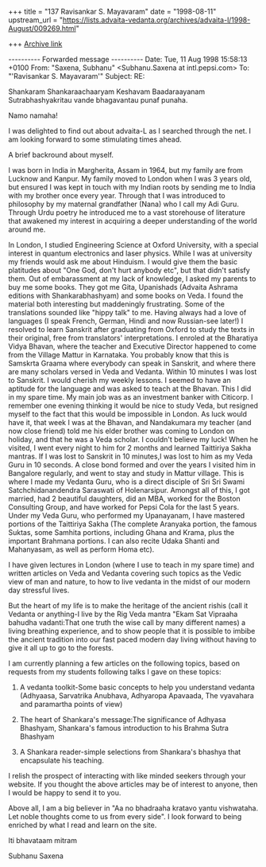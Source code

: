 +++
title = "137 Ravisankar S. Mayavaram"
date = "1998-08-11"
upstream_url = "https://lists.advaita-vedanta.org/archives/advaita-l/1998-August/009269.html"

+++
[Archive link](https://lists.advaita-vedanta.org/archives/advaita-l/1998-August/009269.html)

---------- Forwarded message ----------
Date: Tue, 11 Aug 1998 15:58:13 +0100
From: "Saxena, Subhanu" <Subhanu.Saxena at intl.pepsi.com>
To: "'Ravisankar S. Mayavaram'" <msr at isc.tamu.edu>
Subject: RE:

Shankaram Shankaraachaaryam Keshavam Baadaraayanam
Sutrabhashyakritau vande bhagavantau punaf punaha.

Namo namaha!

I was delighted to find out about advaita-L as I searched through the
net. I am looking forward to some stimulating times ahead.

A brief backround about myself.

I was born in India in Margherita, Assam in 1964, but my family are from
Lucknow and Kanpur.  My family moved to London when I was 3 years old,
but ensured I was kept in touch with my Indian roots by sending me to
India with my brother once every year.  Through that I was introduced to
philosophy by my maternal grandfather (Nana) who I call my Adi Guru.
Through Urdu poetry he introduced me to a vast storehouse of literature
that awakened my interest in acquiring a deeper understanding of the
world around me.

In London, I studied Engineering Science at Oxford University, with a
special interest in quantum electronics and laser physics.  While I was
at university my friends would ask me about Hinduism.  I would give them
the basic platitudes about "One God, don't hurt anybody etc", but that
didn't satisfy them.  Out of embarassment at my lack of knowledge, I
asked my parents to buy me some books. They got me Gita, Upanishads
(Advaita Ashrama editions with Shankarabhashyam) and some books on Veda.
I found the material both interesting but maddeningly frustrating.  Some
of the translations sounded like "hippy talk" to me.  Having always had
a love of languages (I speak French, German, Hindi and now Russian-see
later!) I resolved to learn Sanskrit after graduating from Oxford to
study the texts in their original, free from translators'
interpretations.  I enroled at the Bharatiya Vidya Bhavan, where the
teacher and Executive Director happened to come from the Village Mattur
in Karnataka. You probably know that this is Samskrta Graama where
everybody can speak in Sanskrit, and where there are many scholars
versed in Veda and Vedanta.  Within 10 minutes I was lost to Sanskrit. I
would cherish my weekly lessons.  I seemed to have an aptitude for the
language and was asked to teach at the Bhavan. This I did in my spare
time.  My main job was as an investment banker with Citicorp.  I
remember one evening thinking it would be nice to study Veda, but
resigned myself to the fact that this would be impossible in London. As
luck would have it, that week I was at the Bhavan, and Nandakumara my
teacher (and now close friend) told me his elder brother was coming to
London on holiday, and that he was a Veda scholar.  I couldn't believe
my luck!  When he visited, I went every night to him for 2 months and
learned Taittiriya Sakha mantras. If I was lost to Sanskrit in 10
minutes,I was lost to him as my Veda Guru in 10 seconds. A close bond
formed and over the years I visited him in Bangalore regularly, and went
to stay and study in Mattur village. This is where I made my Vedanta
Guru, who is a direct disciple of Sri Sri Swami Satchchidanandendra
Saraswati of Holenarsipur.  Amongst all of this, I got married, had 2
beautiful daughters,  did an MBA, worked for the Boston Consulting
Group, and have worked for Pepsi Cola for the last 5 years. Under my
Veda Guru, who performed my Upanayanam, I have mastered portions of the
Taittiriya Sakha (The complete Aranyaka portion, the famous Suktas, some
Samhita portions, including Ghana and Krama, plus the important Brahmana
portions. I can also recite Udaka Shanti and Mahanyasam, as well as
perform Homa etc).

I have given lectures in London (where I use to teach in my spare time)
and written articles on Veda and Vedanta covering such topics as the
Vedic view of man and nature, to how to live vedanta in the midst of our
modern day stressful lives.

But the heart of my life is to make the heritage of the ancient rishis
(call it Vedanta or anything-I live by the Rig Veda mantra "Ekam Sat
Vipraaha bahudha vadanti:That one truth the wise call by many different
names) a living breathing experience, and to show people that it is
possible to imbibe the ancient tradition into our fast paced modern day
living without having to give it all up to go to the forests.

I am currently planning a few articles on the following topics, based on
requests from my students following talks I gave on these topics:

1) A vedanta toolkit-Some basic concepts to help you understand vedanta
(Adhyaasa, Sarvatrika Anubhava, Adhyaropa Apavaada, The vyavahara and
paramartha points of view)

2) The heart of Shankara's message:The significance of Adhyasa Bhashyam,
Shankara's  famous introduction to his Brahma Sutra Bhashyam

3) A Shankara reader-simple selections from Shankara's bhashya that
encapsulate his teaching.


I relish the prospect of interacting with like minded seekers through
your website.  If you thought the above articles may be of interest to
anyone, then I would be happy to send it to you.

Above all, I am a big believer in "Aa no bhadraaha kratavo yantu
vishwataha. Let noble thoughts come to us from every side". I look
forward to being enriched by what I read and learn on the site.

Iti bhavataam mitram


Subhanu Saxena

